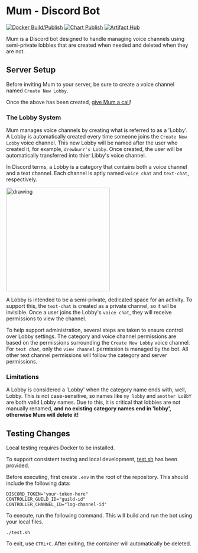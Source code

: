 # Mum - Discord Bot

[![Docker Build/Publish](https://github.com/drewburr-labs/mum-discord-bot/actions/workflows/docker-publish.yml/badge.svg)](https://github.com/drewburr-labs/mum-discord-bot/actions/workflows/docker-publish.yml) [![Chart Publish](https://github.com/drewburr-labs/mum-discord-bot/actions/workflows/helm-publish.yml/badge.svg)](https://github.com/drewburr-labs/mum-discord-bot/actions/workflows/helm-publish.yml) [![Artifact Hub](https://img.shields.io/endpoint?url=https://artifacthub.io/badge/repository/mum-discord-bot)](https://artifacthub.io/packages/search?repo=mum-discord-bot)

Mum is a Discord bot designed to handle managing voice channels using semi-private lobbies that are created when needed and deleted when they are not.

## Server Setup

Before inviting Mum to your server, be sure to create a voice channel named `Create New Lobby`.

Once the above has been created, [give Mum a call](https://discord.com/api/oauth2/authorize?client_id=754124084769587213&permissions=2164337744&redirect_uri=https%3A%2F%2Fdiscord.com%2Foauth2%2Fauthorize&scope=bot%20applications.commands)!

### The Lobby System

Mum manages voice channels by creating what is referred to as a 'Lobby'. A Lobby is automatically created every time someone joins the `Create New Lobby` voice channel. This new Lobby will be named after the user who created it, for example, `drewburr's Lobby`. Once created, the user will be automatically transferred into thier Libby's voice channel.

In Discord terms, a Lobby is a category that contains both a voice channel and a text channel. Each channel is aptly named `voice chat` and `text-chat`, respectively.

<img src="https://raw.githubusercontent.com/drewburr-labs/mum-discord-bot/main/docs/lobby-example.png" alt="drawing" width="280"/>

A Lobby is intended to be a semi-private, dedicated space for an activity. To support this, the `text-chat` is created as a private channel, so it wil be invisible. Once a user joins the Lobby's `voice chat`, they will receive permissions to view the channel.

To help support administration, several steps are taken to ensure control over Lobby settings. The category and voice channel permissions are based on the permissions surrounding the `Create New Lobby` voice channel. For `text chat`, only the `view channel` permission is managed by the bot. All other text channel permissions will follow the category and server permissions.

### Limitations

A Lobby is considered a 'Lobby' when the category name ends with, well, Lobby. This is not case-sensitive, so names like `my lobby` and `another LoBbY` are both valid Lobby names. Due to this, it is critical that lobbies are not manually renamed, **and no existing category names end in 'lobby', otherwise Mum will delete it!**

## Testing Changes

Local testing requires Docker to be installed.

To support consistent testing and local development, [test.sh](./test.sh) has been provided.

Before executing, first create `.env` in the root of the repository. This should include the following data:

```text
DISCORD_TOKEN="your-token-here"
CONTROLLER_GUILD_ID="guild-id"
CONTROLLER_CHANNEL_ID="log-channel-id"
```

To execute, run the following command. This will build and run the bot using your local files.

```shell
./test.sh
```

To exit, use `CTRL+C`. After exiting, the container will automatically be deleted.
